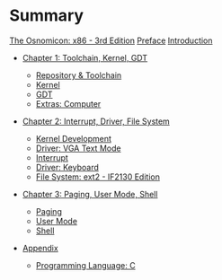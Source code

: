 # Summary

[The Osnomicon: x86 - 3rd Edition](./title_page.md)
[Preface](./preface.md)
[Introduction](./introduction.md)
- [Chapter 1: Toolchain, Kernel, GDT](./chapter_1.md)
    - [Repository & Toolchain]()
    - [Kernel]()
    - [GDT]()
    - [Extras: Computer]()

- [Chapter 2: Interrupt, Driver, File System]()
    - [Kernel Development]()
    - [Driver: VGA Text Mode]()
    - [Interrupt]()
    - [Driver: Keyboard]()
    - [File System: ext2 - IF2130 Edition]()

- [Chapter 3: Paging, User Mode, Shell]()
    - [Paging]()
    - [User Mode]()
    - [Shell]()

- [Appendix]()
    - [Programming Language: C]() <!-- Safety, stack & heap -->